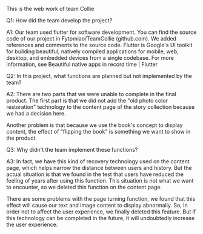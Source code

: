 This is the web work of team Collie 

Q1: How did the team develop the project?

A1: Our team used flutter for software development. You can find the source code of our project in Fytpmiao/TeamCollie (github.com). 
	We added references and comments to the source code.
	Flutter is Google's UI toolkit for building beautiful, natively compiled applications for mobile, web, desktop, and embedded devices from a single codebase. For more information, see Beautiful native apps in record time | Flutter

Q2: In this project, what functions are planned but not implemented by the team?

A2: There are two parts that we were unable to complete in the final product. The first part is that we did not add the "old photo color restoration" technology to the content page of the story collection because we had a decision here. 

Another problem is that because we use the book's concept to display content, the effect of "flipping the book" is something we want to show in the product.

Q3: Why didn't the team implement these functions?

A3: In fact, we have this kind of recovery technology used on the content page, which helps narrow the distance between users and history. But the actual situation is that we found in the test that users have reduced the feeling of years after using this function. This situation is not what we want to encounter, so we deleted this function on the content page. 

There are some problems with the page turning function, we found that this effect will cause our text and image content to display abnormally. So, in order not to affect the user experience, we finally deleted this feature. But if this technology can be completed in the future, it will undoubtedly increase the user experience.

